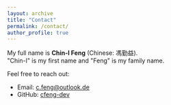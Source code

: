 ```yaml
---
layout: archive
title: "Contact"
permalink: /contact/
author_profile: true
---
```


My full name is **Chin-I Feng** (Chinese: 馮勤益).  
"Chin-I" is my first name and "Feng" is my family name.  

Feel free to reach out:

- Email: <a href="mailto:c.feng@outlook.de">c.feng@outlook.de</a>
- GitHub: <a href="https://github.com/cfeng-dev" target="_blank">cfeng-dev</a>
